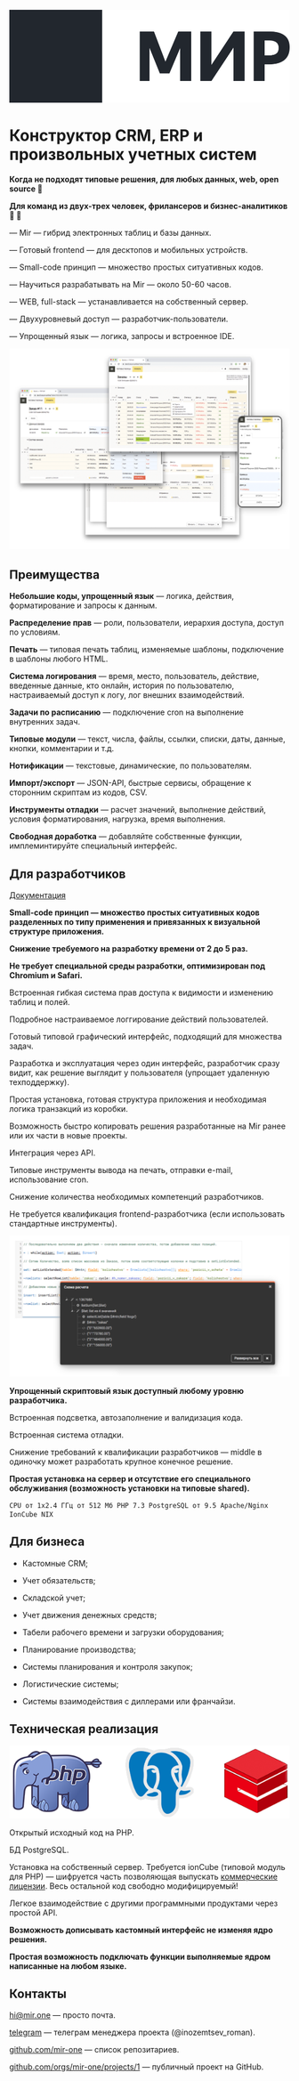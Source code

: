 ![logo](http/imgs/365_100_file.png)

# Конструктор CRM, ERP и произвольных учетных систем

**Когда не подходят типовые решения, для любых данных, web, open source 🎉**

**Для команд из двух-трех человек, фрилансеров и бизнес-аналитиков 💪 👀**



— Mir — гибрид электронных таблиц и базы данных.

— Готовый frontend — для десктопов и мобильных устройств.

— Small-code принцип — множество простых ситуативных кодов.

— Научиться разрабатывать на Mir — около 50-60 часов.

— WEB, full-stack — устанавливается на собственный сервер.

— Двухуровневый доступ — разработчик-пользователи.

— Упрощенный язык —  логика, запросы и встроенное IDE.



![main](http/imgs/365_242_file.png)




## Преимущества

**Небольшие коды, упрощенный язык** — логика, действия, форматирование и запросы к данным.

**Распределение прав** — роли, пользователи, иерархия доступа, доступ по условиям.

**Печать** — типовая печать таблиц, изменяемые шаблоны, подключение в шаблоны любого HTML.

**Система логирования** — время, место, пользователь, действие, введенные данные, кто онлайн, история по пользователю, настраиваемый доступ к логу, лог внешних взаимодействий.

**Задачи по расписанию** — подключение cron на выполнение внутренних задач.

**Типовые модули** — текст, числа, файлы, ссылки, списки, даты, данные, кнопки, комментарии и т.д.

**Нотификации** — текстовые, динамические, по пользователям.

**Импорт/экспорт** — JSON-API, быстрые сервисы, обращение к сторонним скриптам из кодов, CSV.

**Инструменты отладки** — расчет значений, выполнение действий, условия форматирования, нагрузка, время выполнения.

**Свободная доработка** — добавляйте собственные функции, имплеминтируйте специальный интерфейс.




## Для разработчиков



[Документация](https://docs.mir.one/)



**Small-code принцип — множество простых ситуативных кодов разделенных по типу применения и привязанных к визуальной структуре приложения.**

**Снижение требуемого на разработку времени от 2 до 5 раз.**

**Не требует специальной среды разработки, оптимизирован под Chromium и Safari.**

Встроенная гибкая система прав доступа к видимости и изменению таблиц и полей.

Подробное настраиваемое логгирование действий пользователей.

Готовый типовой графический интерфейс, подходящий для множества задач.

Разработка и эксплуатация через один интерфейс, разработчик сразу видит, как решение выглядит у пользователя (упрощает удаленную техподдержку).

Простая установка, готовая структура приложения и необходимая логика транзакций из коробки.

Возможность быстро копировать решения разработанные на Mir ранее или их части в новые проекты.

Интеграция через API.

Типовые инструменты вывода на печать, отправки e-mail, использование cron.  

Снижение количества необходимых компетенций разработчиков.

Не требуется квалификация frontend-разработчика (если использовать стандартные инструменты).

![Образец кода](/http/imgs/365_218_file.png)

**Упрощенный скриптовый язык доступный любому уровню разработчика.**

Встроенная подсветка, автозаполнение и валидизация кода.

Встроенная система отладки.

Снижение требований к квалификации разработчиков — middle в одиночку может разработать крупное конечное решение.

**Простая установка на сервер и отсутствие его специального обслуживания (возможность установки на типовые shared).**

	CPU от 1х2.4 ГГц от 512 Мб PHP 7.3 PostgreSQL от 9.5 Apache/Nginx IonCube NIX




## Для бизнеса

+ Кастомные CRM;

+ Учет обязательств;

+ Складской учет;

+ Учет движения денежных средств;

+ Табели рабочего времени и загрузки оборудования;

+ Планирование производства;

+ Системы планирования и контроля закупок;

+ Логистические системы;

+ Системы взаимодействия с диллерами или франчайзи.



## Техническая реализация

![Лого лого](/http/imgs/365_74_file.png)

Открытый исходный код на PHP.

БД PostgreSQL.

Установка на собственный сервер. Требуется ionCube (типовой модуль для PHP) — шифруется часть позволяющая выпускать [коммерческие лицензии](https://mir.one/license). Весь остальной код свободно модифицируемый!

Легкое взаимодействие с другими программными продуктами через простой API.

**Возможность дописывать кастомный интерфейс не изменяя ядро решения.**

**Простая возможность подключать функции выполняемые ядром написанные на любом языке.**




## Контакты

[hi@mir.one](mailto:hi@mir.one) — просто почта.

[telegram](https://t.me/mir_dev) — телеграм менеджера проекта (@inozemtsev_roman).

[github.com/mir-one](https://github.com/mir-one) — список репозитариев.

[github.com/orgs/mir-one/projects/1](https://github.com/orgs/mir-one/projects/1) — публичный проект на GitHub.